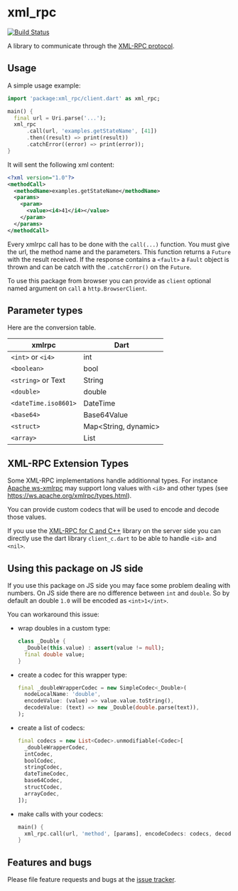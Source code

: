 # xml_rpc

[![Build Status](https://github.com/a14n/dart-xmlrpc/actions/workflows/dart.yml/badge.svg)](https://github.com/a14n/dart-xmlrpc/actions/workflows/dart.yml)

A library to communicate through the [XML-RPC protocol][xmlrpc].

## Usage

A simple usage example:

```dart
import 'package:xml_rpc/client.dart' as xml_rpc;

main() {
  final url = Uri.parse('...');
  xml_rpc
      .call(url, 'examples.getStateName', [41])
      .then((result) => print(result))
      .catchError((error) => print(error));
}
```

It will sent the following xml content:

```xml
<?xml version="1.0"?>
<methodCall>
  <methodName>examples.getStateName</methodName>
  <params>
    <param>
      <value><i4>41</i4></value>
    </param>
  </params>
</methodCall>
```

Every xmlrpc call has to be done with the `call(...)` function. You must give
the url, the method name and the parameters. This function returns a `Future`
with the result received. If the response contains a `<fault>` a `Fault` object is
thrown and can be catch with the `.catchError()` on the `Future`.

To use this package from browser you can provide as `client` optional named
argument on `call` a `http.BrowserClient`.

## Parameter types

Here are the conversion table.

| xmlrpc               | Dart                 |
| -------------------- | -------------------- |
| `<int>` or `<i4>`    | int                  |
| `<boolean>`          | bool                 |
| `<string>` or Text   | String               |
| `<double>`           | double               |
| `<dateTime.iso8601>` | DateTime             |
| `<base64>`           | Base64Value          |
| `<struct>`           | Map<String, dynamic> |
| `<array>`            | List                 |

## XML-RPC Extension Types

Some XML-RPC implementations handle additionnal types. For instance [Apache ws-xmlrpc](https://ws.apache.org/xmlrpc)
may support long values with `<i8>` and other types (see https://ws.apache.org/xmlrpc/types.html).

You can provide custom codecs that will be used to encode and decode those
values.

If you use the [XML-RPC for C and C++](http://xmlrpc-c.sourceforge.net) library
on the server side you can directly use the dart library `client_c.dart` to be
able to handle `<i8>` and `<nil>`.

## Using this package on JS side

If you use this package on JS side you may face some problem dealing with
numbers. On JS side there are no difference between `int` and `double`. So by
default an double `1.0` will be encoded as `<int>1</int>`.

You can workaround this issue:
- wrap doubles in a custom type:
  ```dart
  class _Double {
    _Double(this.value) : assert(value != null);
    final double value;
  }
  ```
- create a codec for this wrapper type:
  ```dart
  final _doubleWrapperCodec = new SimpleCodec<_Double>(
    nodeLocalName: 'double',
    encodeValue: (value) => value.value.toString(),
    decodeValue: (text) => new _Double(double.parse(text)),
  );
  ```
- create a list of codecs:
  ```dart
  final codecs = new List<Codec>.unmodifiable(<Codec>[
    _doubleWrapperCodec,
    intCodec,
    boolCodec,
    stringCodec,
    dateTimeCodec,
    base64Codec,
    structCodec,
    arrayCodec,
  ]);
  ```
- make calls with your codecs:
  ```dart
  main() {
    xml_rpc.call(url, 'method', [params], encodeCodecs: codecs, decodeCodecs: codecs);
  }
  ```

## Features and bugs

Please file feature requests and bugs at the [issue tracker][tracker].

[tracker]: https://github.com/a14n/dart-xmlrpc/issues
[xmlrpc]: http://xmlrpc.scripting.com/spec.html

